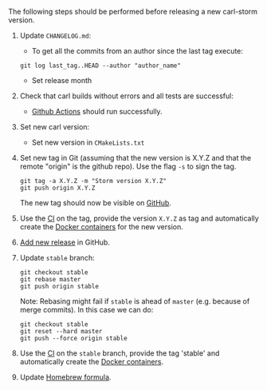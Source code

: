 The following steps should be performed before releasing a new carl-storm version.

1. Update `CHANGELOG.md`:
   * To get all the commits from an author since the last tag execute:
   ```console
   git log last_tag..HEAD --author "author_name"
   ```
   * Set release month

2. Check that carl builds without errors and all tests are successful:
   * [Github Actions](https://github.com/moves-rwth/carl-storm/actions/) should run successfully.

3. Set new carl version:
   * Set new version in `CMakeLists.txt`

4. Set new tag in Git (assuming that the new version is X.Y.Z and that the remote "origin" is the github repo).
   Use the flag `-s` to sign the tag.
   ```console
   git tag -a X.Y.Z -m "Storm version X.Y.Z"
   git push origin X.Y.Z
   ```
   The new tag should now be visible on [GitHub](https://github.com/moves-rwth/carl-storm/tags).

5. Use the [CI](https://github.com/moves-rwth/carl-storm/actions/workflows/release_docker.yml) on the tag, provide the version `X.Y.Z` as tag and automatically create the [Docker containers](https://hub.docker.com/r/movesrwth/carl-storm) for the new version.

6. [Add new release](https://github.com/moves-rwth/carl-storm/releases/new) in GitHub.

7. Update `stable` branch:

   ```console
   git checkout stable
   git rebase master
   git push origin stable
   ```
   Note: Rebasing might fail if `stable` is ahead of `master` (e.g. because of merge commits). In this case we can do:
    ```console
   git checkout stable
   git reset --hard master
   git push --force origin stable
   ```

8. Use the [CI](https://github.com/moves-rwth/carl-storm/actions/workflows/release_docker.yml) on the `stable` branch, provide the tag 'stable' and automatically create the [Docker containers](https://hub.docker.com/r/movesrwth/carl-storm).

9. Update [Homebrew formula](https://github.com/moves-rwth/homebrew-misc).
